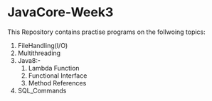 # JavaCore-Week3
This Repository contains practise programs on the follwoing topics:
1) FileHandling(I/O)
2) Multithreading
3) Java8:-
    1) Lambda Function
    2) Functional Interface
    3) Method References
4) SQL_Commands
